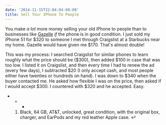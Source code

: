 ```yaml
---
date: '2014-11-15T22:04:04-08:00'
title: Sell Your IPhone To People
---
```


You make _a lot_ more money selling your old iPhone to people than to businesses like [Gazelle](http://gazelle.com) _if_ the phone is in good condition. I just sold my iPhone 51 for $320 to someone I met through Craigslist at a Starbucks near my home. Gazelle would have given me $170. That's almost double!

This was my process: I searched Craigslist for similar phones to learn roughly what the price should be ($300), then added $100 in case that was too low. I listed it on Craigslist, and then every time I had to renew the ad (every few days), I subtracted $20 (I only accept cash, and most people either have twenties or hundreds on hand). I was down to $340 when the buyer contacted me. He asked how flexible I was on the price, then asked if I would accept $300. I countered with $320 and he accepted. Easy.

- * *

  1. Black, 64 GB, AT&T, unlocked, great condition, with the original box, charger, and EarPods and my red leather Apple case. ↩
